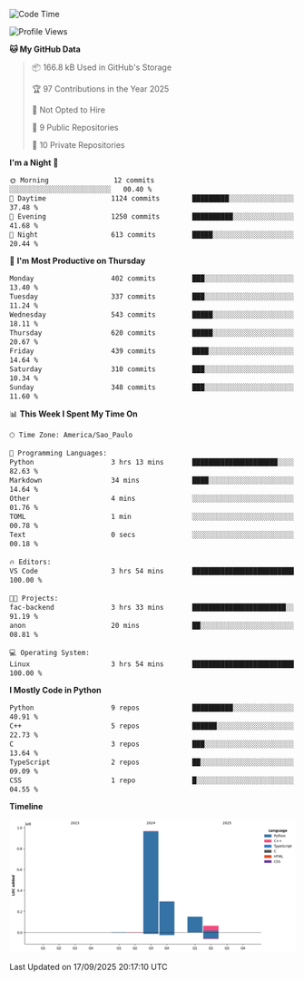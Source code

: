 <!--START_SECTION:waka-->
![Code Time](http://img.shields.io/badge/Code%20Time-10%20hrs%2021%20mins-blue)

![Profile Views](http://img.shields.io/badge/Profile%20Views-5-blue)

**🐱 My GitHub Data** 

> 📦 166.8 kB Used in GitHub's Storage 
 > 
> 🏆 97 Contributions in the Year 2025
 > 
> 🚫 Not Opted to Hire
 > 
> 📜 9 Public Repositories 
 > 
> 🔑 10 Private Repositories 
 > 
**I'm a Night 🦉** 

```text
🌞 Morning                12 commits          ░░░░░░░░░░░░░░░░░░░░░░░░░   00.40 % 
🌆 Daytime                1124 commits        █████████░░░░░░░░░░░░░░░░   37.48 % 
🌃 Evening                1250 commits        ██████████░░░░░░░░░░░░░░░   41.68 % 
🌙 Night                  613 commits         █████░░░░░░░░░░░░░░░░░░░░   20.44 % 
```
📅 **I'm Most Productive on Thursday** 

```text
Monday                   402 commits         ███░░░░░░░░░░░░░░░░░░░░░░   13.40 % 
Tuesday                  337 commits         ███░░░░░░░░░░░░░░░░░░░░░░   11.24 % 
Wednesday                543 commits         █████░░░░░░░░░░░░░░░░░░░░   18.11 % 
Thursday                 620 commits         █████░░░░░░░░░░░░░░░░░░░░   20.67 % 
Friday                   439 commits         ████░░░░░░░░░░░░░░░░░░░░░   14.64 % 
Saturday                 310 commits         ███░░░░░░░░░░░░░░░░░░░░░░   10.34 % 
Sunday                   348 commits         ███░░░░░░░░░░░░░░░░░░░░░░   11.60 % 
```


📊 **This Week I Spent My Time On** 

```text
🕑︎ Time Zone: America/Sao_Paulo

💬 Programming Languages: 
Python                   3 hrs 13 mins       █████████████████████░░░░   82.63 % 
Markdown                 34 mins             ████░░░░░░░░░░░░░░░░░░░░░   14.64 % 
Other                    4 mins              ░░░░░░░░░░░░░░░░░░░░░░░░░   01.76 % 
TOML                     1 min               ░░░░░░░░░░░░░░░░░░░░░░░░░   00.78 % 
Text                     0 secs              ░░░░░░░░░░░░░░░░░░░░░░░░░   00.18 % 

🔥 Editors: 
VS Code                  3 hrs 54 mins       █████████████████████████   100.00 % 

🐱‍💻 Projects: 
fac-backend              3 hrs 33 mins       ███████████████████████░░   91.19 % 
anon                     20 mins             ██░░░░░░░░░░░░░░░░░░░░░░░   08.81 % 

💻 Operating System: 
Linux                    3 hrs 54 mins       █████████████████████████   100.00 % 
```

**I Mostly Code in Python** 

```text
Python                   9 repos             ██████████░░░░░░░░░░░░░░░   40.91 % 
C++                      5 repos             ██████░░░░░░░░░░░░░░░░░░░   22.73 % 
C                        3 repos             ███░░░░░░░░░░░░░░░░░░░░░░   13.64 % 
TypeScript               2 repos             ██░░░░░░░░░░░░░░░░░░░░░░░   09.09 % 
CSS                      1 repo              █░░░░░░░░░░░░░░░░░░░░░░░░   04.55 % 
```



**Timeline**

![Lines of Code chart](https://raw.githubusercontent.com/CristhianKapelinski/CristhianKapelinski/main/assets/bar_graph.png)


 Last Updated on 17/09/2025 20:17:10 UTC
<!--END_SECTION:waka-->
